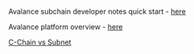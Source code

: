 Avalance subchain developer notes quick start - [here](https://docs.avax.network/build/subnet/hello-subnet)

Avalance platform overview - [here](https://docs.avax.network/learn/avalanche/avalanche-platform-overview)

[C-Chain vs Subnet](https://docs.avax.network/build/subnet/cchain-vs-subnet)




